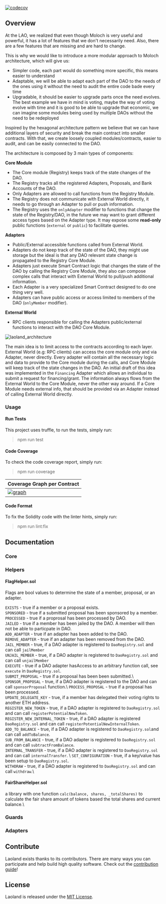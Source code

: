 
[![codecov](https://codecov.io/gh/openlawteam/laoland/branch/master/graph/badge.svg?token=XZRL9RUYZE)](https://codecov.io/gh/openlawteam/laoland/)

## Overview

At the LAO, we realized that even though Moloch is very useful and powerful, it has a lot of features that we don't necessarily need. Also, there are a few features that are missing and are hard to change.

This is why we would like to introduce a more modular approach to Moloch architecture, which will give us:

- Simpler code, each part would do something more specific, this means easier to understand
- Adaptable, we will be able to adapt each part of the DAO to the needs of the ones using it without the need to audit the entire code bade every time
- Upgradable, it should be easier to upgrade parts once the need evolves. The best example we have in mind is voting, maybe the way of voting evolve with time and it is good to be able to upgrade that economic, we can imagine some modules being used by multiple DAOs without the need to be redeployed

Inspired by the hexagonal architecture pattern we believe that we can have additional layers of security and break the main contract into smaller contracts. With that, we create loosely coupled modules/contracts, easier to audit, and can be easily connected to the DAO.

The architecture is composed by 3 main types of components:

**Core Module**
- The Core module (Registry) keeps track of the state changes of the DAO.
- The Registry tracks all the registered Adapters, Proposals, and Bank Accounts of the DAO.
- Only Adapters are allowed to call functions from the Registry Module.
- The Registry does not communicate with External World directly, it needs to go through an Adapter to pull or push information.
- The Registry uses the `onlyAdapter` modifier to functions that change the state of the Registry/DAO, in the future we may want to grant different access types based on the Adapter type. It may expose some **read-only** public functions (`external` or `public`) to facilitate queries.

**Adapters**
- Public/External accessible functions called from External World.
- Adapters do not keep track of the state of the DAO, they might use storage but the ideal is that any DAO relevant state change is propagated to the Registry Core Module.
- Adapters just execute Smart Contract logic that changes the state of the DAO by calling the Registry Core Module, they also can compose complex calls that interact with External World to pull/push additional information.
- Each Adapter is a very specialized Smart Contract designed to do one thing very well.
- Adapters can have public access or access limited to members of the DAO (`onlyMember` modifier).

**External World**
- RPC clients responsible for calling the Adapters public/external functions to interact with the DAO Core Module.

![laoland_architecture](https://user-images.githubusercontent.com/708579/94478554-cddf5b00-01a9-11eb-9e80-cc3c55dea492.png)

The main idea is to limit access to the contracts according to each layer. External World (e.g: RPC clients) can access the core module only and via Adapter, never directly. Every adapter will contain all the necessary logic and data to provide to the Core module during the calls, and Core Module will keep track of the state changes in the DAO. An initial draft of this idea was implemented in the `Financing` Adapter which allows an individual to submit a request for financing/grant. The information always flows from the External World to the Core Module, never the other way around. If a Core Module needs external info, that should be provided via an Adapter instead of calling External World directly.


### Usage

#### Run Tests
This project uses truffle, to run the tests, simply run:
> npm run test

#### Code Coverage
To check the code coverage report, simply run:
> npm run coverage

|Coverage Graph per Contract|
|----------------------|
|[![graph](https://codecov.io/gh/openlawteam/laoland/branch/master/graphs/tree.svg)](undefined)|


#### Code Format
To fix the Solidity code with the linter hints, simply run:
> npm run lint:fix

## Documentation

### Core 

### Helpers 
#### FlagHelper.sol
Flags are bool values to determine the state of a member, proposal, or an adapter. 

  `EXISTS` - true if a member or a proposal exists. \
  `SPONSORED` - true if a submitted proposal has been sponsored by a member.\
  `PROCESSED` - true if a proprosal has been processed by DAO. \
  `JAILED` - true if a member has been jailed by the DAO. A member will then not be able to particpate in DAO. \
  `ADD_ADAPTER` - true if an adapter has been added to the DAO.  \
  `REMOVE_ADAPTER` -  true if an adapter has been removed from the DAO. \
  `JAIL_MEMBER` - true, if a DAO adapter is registered to `DaoRegistry.sol` and can call `jailMember` \
  `UNJAIL_MEMBER` - true, if a DAO adapter is registered to `DaoRegistry.sol` and can call `unjailMember`\
  `EXECUTE`  -  true if a DAO adapter hasAccess to an arbitrary function call, see `execute` in `DaoRegistry.sol`.  \
  `SUBMIT_PROPOSAL` -  true if a proposal has been been submitted.\   
  `SPONSOR_PROPOSAL` - true, if a DAO adapter is registered to the DAO and can call `sponsorProposal` function.\ 
  `PROCESS_PROPOSAL` -  true if a proposal has been processed.\
   `UPDATE_DELEGATE_KEY` - true, if a member has delegated their voting rights to another ETH address.  \
  `REGISTER_NEW_TOKEN` - true, if a DAO adapter is registered to `DaoRegistry.sol` and can call `registerPotentialNewToken`.  \
  `REGISTER_NEW_INTERNAL_TOKEN` - true, if a DAO adapter is registered `DaoRegistry.sol` and can call `registerPotentialNewInternalToken`. \
  `ADD_TO_BALANCE` -  true, if a DAO adapter is registered to `DaoRegistry.sol`and can call `addToBalance`. \
  `SUB_FROM_BALANCE` - true, if a DAO adapter is registered to `DaoRegistry.sol` and can call `subtractFromBalance`. \
  `INTERNAL_TRANSFER` - true, if a DAO adapter is registered to `DaoRegistry.sol` and can call `internalTransfer`. \ 
  `SET_CONFIGURATION` - true, if a key/value has been setup to `DaoRegistry.sol`. \
  `WITHDRAW` - true, if a DAO adapter is registered to `DaoRegistry.sol` and can call `withdraw`.\

#### FairShareHelper.sol
  a library with one function `calc(balance, shares, _totalShares)` to calculate the fair share amount of tokens based the total shares and current balance.\
  
### Guards 

### Adapters 

## Contribute

Laoland exists thanks to its contributors. There are many ways you can participate and help build high quality software. Check out the [contribution guide](CONTRIBUTING.md)!

## License

Laoland is released under the [MIT License](LICENSE).
